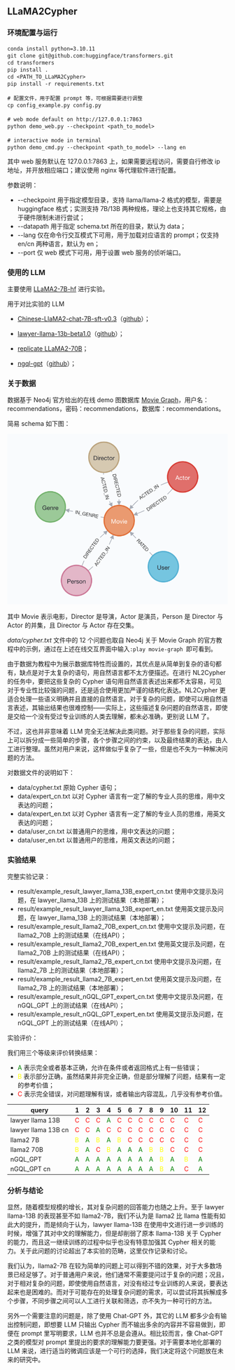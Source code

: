 ## LLaMA2Cypher

### 环境配置与运行

```
conda install python=3.10.11
git clone git@github.com:huggingface/transformers.git
cd transformers
pip install .
cd <PATH_TO_LLaMA2Cypher>
pip install -r requirements.txt

# 配置文件，用于配置 prompt 等，可根据需要进行调整
cp config_example.py config.py

# web mode default on http://127.0.0.1:7863
python demo_web.py --checkpoint <path_to_model>

# interactive mode in terminal
python demo_cmd.py --checkpoint <path_to_model> --lang en
```

其中 web 服务默认在 127.0.0.1:7863 上，如果需要远程访问，需要自行修改 ip 地址，并开放相应端口；建议使用 nginx 等代理软件进行配置。

参数说明：

* --checkpoint 用于指定模型目录，支持 llama/llama-2 格式的模型，需要是 huggingface 格式；实测支持 7B/13B 两种规格，理论上也支持其它规格，由于硬件限制未进行尝试；
* --datapath 用于指定 schema.txt 所在的目录，默认为 data；
* --lang 仅在命令行交互模式下可用，用于加载对应语言的 prompt；仅支持 en/cn 两种语言，默认为 en；
* --port 仅 web 模式下可用，用于设置 web 服务的侦听端口。



### 使用的 LLM 

主要使用 [LLaMA2-7B-hf](https://huggingface.co/meta-llama/Llama-2-7b-chat-hf) 进行实验。

用于对比实验的 LLM

* [Chinese-LlaMA2-chat-7B-sft-v0.3](https://huggingface.co/michaelwzhu/Chinese-LlaMA2-chat-7B-sft-v0.3)（[github](https://github.com/michael-wzhu/Chinese-LlaMA2)）；

* [lawyer-llama-13b-beta1.0](https://huggingface.co/pkupie/lawyer-llama-13b-beta1.0)（[github](https://github.com/AndrewZhe/lawyer-llama)）；

* [replicate LLaMA2-70B](https://replicate.com/)；

* [ngql-gpt](https://ngql-gpt.siwei.io/)（[github](https://github.com/wey-gu/NebulaGraph-GPT)）；


### 关于数据


数据基于 Neo4j 官方给出的在线 demo 图数据库 [Movie Graph](https://demo.neo4jlabs.com:7473)，用户名：recommendations，密码：recommendations，数据库：recommendations。

简易 schema 如下图：

![schema](img/schema.png)

其中 Movie 表示电影，Director 是导演，Actor 是演员，Person 是 Director 与 Actor 的并集，且 Director 与 Actor 存在交集。

*data/cypher.txt* 文件中的 12 个问题也取自 Neo4j 关于 Movie Graph 的官方教程中的示例，通过在上述在线交互界面中输入`:play movie-graph
`即可看到。

由于数据为教程中为展示数据库特性而设置的，其优点是从简单到复杂的语句都有，缺点是对于太复杂的语句，用自然语言都不太方便描述。在进行 NL2Cypher 的任务中，要把这些复杂的 Cypher 语句用自然语言表述出来都不太容易，可见对于专业性比较强的问题，还是适合使用更加严谨的结构化表达。NL2Cypher 更适合处理一些语义明确并且直接的自然语言。对于复杂的问题，即使可以用自然语言表述，其输出结果也很难控制——实际上，这些描述复杂问题的自然语言，即使是交给一个没有受过专业训练的人类去理解，都未必准确，更别说 LLM 了。

不过，这也并非意味着 LLM 完全无法解决此类问题。对于那些复杂的问题，实际上可以拆分成一些简单的步骤，各个步骤之间的约束，以及最终结果的表达，由人工进行整理。虽然对用户来说，这样做似乎复杂了一些，但是也不失为一种解决问题的方法。

对数据文件的说明如下：
* data/cypher.txt 原始 Cypher 语句；
* data/expert_cn.txt 以对 Cypher 语言有一定了解的专业人员的思维，用中文表达的问题；
* data/expert_en.txt 以对 Cypher 语言有一定了解的专业人员的思维，用英文表达的问题；
* data/user_cn.txt 以普通用户的思维，用中文表达的问题；
* data/user_en.txt 以普通用户的思维，用英文表达的问题；


### 实验结果

完整实验记录：

* result/example_result_lawyer_llama_13B_expert_cn.txt 使用中文提示及问题，在 lawyer_llama_13B 上的测试结果（本地部署）；
* result/example_result_lawyer_llama_13B_expert_en.txt 使用英文提示及问题，在 lawyer_llama_13B 上的测试结果（本地部署）；
* result/example_result_llama2_70B_expert_cn.txt 使用中文提示及问题，在 llama2_70B 上的测试结果（在线API）；
* result/example_result_llama2_70B_expert_en.txt 使用英文提示及问题，在 llama2_70B 上的测试结果（在线API）；
* result/example_result_llama2_7B_expert_cn.txt 使用中文提示及问题，在 llama2_7B 上的测试结果（本地部署）；
* result/example_result_llama2_7B_expert_en.txt 使用英文提示及问题，在 llama2_7B 上的测试结果（本地部署）；
* result/example_result_nGQL_GPT_expert_cn.txt 使用中文提示及问题，在 nGQL_GPT 上的测试结果（在线API）；
* result/example_result_nGQL_GPT_expert_en.txt 使用英文提示及问题，在 nGQL_GPT 上的测试结果（在线API）；


实验评价：

我们用三个等级来评价转换结果：

* <font color="green">A</font> 表示完全或者基本正确，允许在条件或者返回格式上有一些错误；
* <font color="yellow">B</font> 表示部分正确，虽然结果并非完全正确，但是部分理解了问题，结果有一定的参考价值；
* <font color="red">C</font> 表示完全错误，对问题理解有误，或者输出内容混乱，几乎没有参考价值。

|        query        | 1 | 2 | 3 | 4 | 5 | 6 | 7 | 8 | 9 | 10 | 11 | 12 |
| ------------------- | - | - | - | - | - | - | - | - | - | -- | -- | -- |
| lawyer llama 13B    | <font color="red">C</font> | <font color="red">C</font> | <font color="red">C</font> | <font color="green">A</font> | <font color="red">C</font> | <font color="red">C</font> | <font color="red">C</font> | <font color="red">C</font> | <font color="red">C</font> |  <font color="red">C</font> |  <font color="red">C</font> |  <font color="red">C</font> |
| lawyer llama 13B cn | <font color="red">C</font> | <font color="red">C</font> | <font color="green">A</font> | <font color="red">C</font> | <font color="red">C</font> | <font color="red">C</font> | <font color="red">C</font> | <font color="red">C</font> | <font color="red">C</font> |  <font color="red">C</font> |  <font color="red">C</font> |  <font color="red">C</font> |
|      llama2 7B      | <font color="yellow">B</font> | <font color="green">A</font> | <font color="yellow">B</font> | <font color="green">A</font> | <font color="yellow">B</font> | <font color="red">C</font> | <font color="red">C</font> | <font color="red">C</font> | <font color="red">C</font> |  <font color="red">C</font> |  <font color="red">C</font> |  <font color="red">C</font> |
|      llama2 70B     | <font color="yellow">B</font> | <font color="green">A</font> | <font color="red">C</font> | <font color="yellow">B</font> | <font color="green">A</font> | <font color="green">A</font> | <font color="green">A</font> | <font color="yellow">B</font> | <font color="yellow">B</font> |  <font color="red">C</font> |  <font color="red">C</font> |  <font color="red">C</font> |
|       nGQL_GPT      | <font color="green">A</font> | <font color="green">A</font> | <font color="green">A</font> | <font color="green">A</font> | <font color="green">A</font> | <font color="green">A</font> | <font color="green">A</font> | <font color="green">A</font> | <font color="yellow">B</font> |  <font color="green">A</font> |  <font color="yellow">B</font> |  <font color="green">A</font> |
|     nGQL_GPT cn     | <font color="green">A</font> | <font color="green">A</font> | <font color="green">A</font> | <font color="green">A</font> | <font color="green">A</font> | <font color="green">A</font> | <font color="green">A</font> | <font color="green">A</font> | <font color="yellow">B</font> |  <font color="green">A</font> |  <font color="red">C</font> |  <font color="green">A</font> |


### 分析与结论


显然，随着模型规模的增长，其对复杂问题的回答能力也随之上升。至于 lawyer llama-13B 的表现甚至不如 llama2-7B，我们不认为是 llama2 比 llama 性能有如此大的提升，而是倾向于认为，lawyer llama-13B 在使用中文进行进一步训练的时候，增强了其对中文的理解能力，但是却削弱了原本 llama-13B 关于 Cypher 的能力，而且这一继续训练的过程中似乎也没有特意加强其 Cypher 相关的能力。关于此问题的讨论超出了本实验的范畴，这里仅作记录和讨论。

我们认为，llama2-7B 在较为简单的问题上可以得到不错的效果，对于大多数场景已经足够了。对于普通用户来说，他们通常不需要提问过于复杂的问题；况且，对于相对复杂的问题，即使使用自然语言，对没有经过专业训练的人来说，要表达起来也是困难的。而对于可能存在的处理复杂问题的需求，可以尝试将其拆解成多个步骤，不同步骤之间可以人工进行关联和筛选，亦不失为一种可行的方法。

另外一个需要注意的问题是，除了使用 Chat-GPT 外，其它的 LLM 都多少会有输出控制问题，即想要 LLM 只输出 Cypher 而不输出多余的内容并不容易做到，即便在 prompt 里写明要求，LLM 也并不总是会遵从。相比较而言，像 Chat-GPT 之类的模型对 prompt 里提出的要求的理解能力要更强。对于需要本地化部署的 LLM 来说，进行适当的微调应该是一个可行的选择，我们决定将这个问题放在未来的研究中。